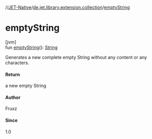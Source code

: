 //[JET-Native](../../index.md)/[de.jet.library.extension.collection](index.md)/[emptyString](empty-string.md)

# emptyString

[jvm]\
fun [emptyString](empty-string.md)(): [String](https://kotlinlang.org/api/latest/jvm/stdlib/kotlin/-string/index.html)

Generates a new complete empty String without any content or any characters.

#### Return

a new empty String

#### Author

Fruxz

#### Since

1.0
